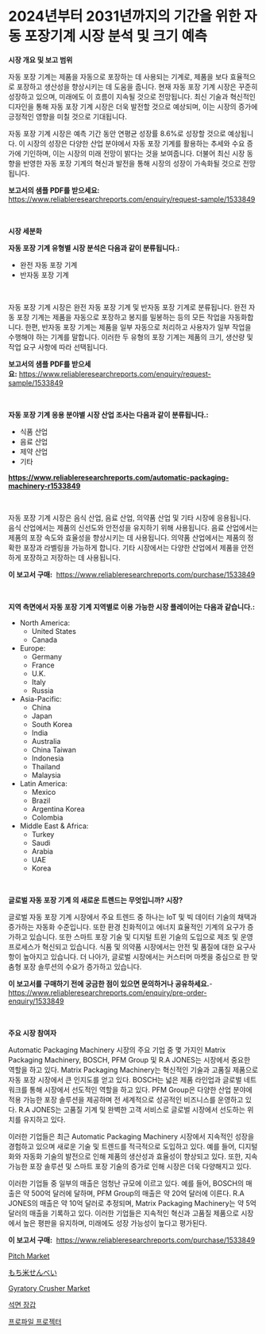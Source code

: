 <p><h1>2024년부터 2031년까지의 기간을 위한 자동 포장기계 시장 분석 및 크기 예측</h1></p><p><strong>시장 개요 및 보고 범위</strong></p>
<p><p>자동 포장 기계는 제품을 자동으로 포장하는 데 사용되는 기계로, 제품을 보다 효율적으로 포장하고 생산성을 향상시키는 데 도움을 줍니다. 현재 자동 포장 기계 시장은 꾸준히 성장하고 있으며, 미래에도 이 흐름이 지속될 것으로 전망됩니다. 최신 기술과 혁신적인 디자인을 통해 자동 포장 기계 시장은 더욱 발전할 것으로 예상되며, 이는 시장의 증가에 긍정적인 영향을 미칠 것으로 기대됩니다.</p><p>자동 포장 기계 시장은 예측 기간 동안 연평균 성장률 8.6%로 성장할 것으로 예상됩니다. 이 시장의 성장은 다양한 산업 분야에서 자동 포장 기계를 활용하는 추세와 수요 증가에 기인하며, 이는 시장의 미래 전망이 밝다는 것을 보여줍니다. 더불어 최신 시장 동향을 반영한 자동 포장 기계의 혁신과 발전을 통해 시장의 성장이 가속화될 것으로 전망됩니다.</p></p>
<p><strong>보고서의 샘플 PDF를 받으세요:</strong> <a href="https://www.reliableresearchreports.com/enquiry/request-sample/1533849">https://www.reliableresearchreports.com/enquiry/request-sample/1533849</a></p>
<p>&nbsp;</p>
<p><strong>시장 세분화</strong></p>
<p><strong>자동 포장 기계 유형별 시장 분석은 다음과 같이 분류됩니다.:</strong></p>
<p><ul><li>완전 자동 포장 기계</li><li>반자동 포장 기계</li></ul></p>
<p>&nbsp;</p>
<p><p>자동 포장 기계 시장은 완전 자동 포장 기계 및 반자동 포장 기계로 분류됩니다. 완전 자동 포장 기계는 제품을 자동으로 포장하고 봉지를 밀봉하는 등의 모든 작업을 자동화합니다. 한편, 반자동 포장 기계는 제품을 일부 자동으로 처리하고 사용자가 일부 작업을 수행해야 하는 기계를 말합니다. 이러한 두 유형의 포장 기계는 제품의 크기, 생산량 및 작업 요구 사항에 따라 선택됩니다.</p></p>
<p><strong>보고서의 샘플 PDF를 받으세요:</strong>&nbsp;<a href="https://www.reliableresearchreports.com/enquiry/request-sample/1533849">https://www.reliableresearchreports.com/enquiry/request-sample/1533849</a></p>
<p>&nbsp;</p>
<p><strong> 자동 포장 기계 응용 분야별 시장 산업 조사는 다음과 같이 분류됩니다.:</strong></p>
<p><ul><li>식품 산업</li><li>음료 산업</li><li>제약 산업</li><li>기타</li></ul></p>
<p><strong><a href="https://www.reliableresearchreports.com/automatic-packaging-machinery-r1533849">https://www.reliableresearchreports.com/automatic-packaging-machinery-r1533849</a></strong></p>
<p>&nbsp;</p>
<p><p>자동 포장 기계 시장은 음식 산업, 음료 산업, 의약품 산업 및 기타 시장에 응용됩니다. 음식 산업에서는 제품의 신선도와 안전성을 유지하기 위해 사용됩니다. 음료 산업에서는 제품의 포장 속도와 효율성을 향상시키는 데 사용됩니다. 의약품 산업에서는 제품의 정확한 포장과 라벨링을 가능하게 합니다. 기타 시장에서는 다양한 산업에서 제품을 안전하게 포장하고 저장하는 데 사용됩니다.</p></p>
<p><strong>이 보고서 구매:</strong>&nbsp; <a href="https://www.reliableresearchreports.com/purchase/1533849">https://www.reliableresearchreports.com/purchase/1533849</a></p>
<p>&nbsp;</p>
<p><strong>지역 측면에서 자동 포장 기계 지역별로 이용 가능한 시장 플레이어는 다음과 같습니다.:</strong></p>
<p><ul>
    <li>
        North America:
        <ul>
            <li>United States</li>
            <li>Canada</li>
        </ul>
    </li>
    <li>
        Europe:
        <ul>
            <li>Germany</li>
            <li>France</li>
            <li>U.K.</li>
            <li>Italy</li>
            <li>Russia</li>
        </ul>
    </li>
    <li>
        Asia-Pacific:
        <ul>
            <li>China</li>
            <li>Japan</li>
            <li>South Korea</li>
            <li>India</li>
            <li>Australia</li>
            <li>China Taiwan</li>
            <li>Indonesia</li>
            <li>Thailand</li>
            <li>Malaysia</li>
        </ul>
    </li>
    <li>
        Latin America:
        <ul>
            <li>Mexico</li>
            <li>Brazil</li>
            <li>Argentina Korea</li>
            <li>Colombia</li>
        </ul>
    </li>
    <li>
        Middle East & Africa:
        <ul>
            <li>Turkey</li>
            <li>Saudi</li>
            <li>Arabia</li>
            <li>UAE</li>
            <li>Korea</li>
        </ul>
    </li>
    </ul></p>
<p>&nbsp;</p>
<p><strong>글로벌 자동 포장 기계 의 새로운 트렌드는 무엇입니까? 시장?</strong></p>
<p><p>글로벌 자동 포장 기계 시장에서 주요 트렌드 중 하나는 IoT 및 빅 데이터 기술의 채택과 증가하는 자동화 수준입니다. 또한 환경 친화적이고 에너지 효율적인 기계의 요구가 증가하고 있습니다. 또한 스마트 포장 기술 및 디지털 트윈 기술의 도입으로 제조 및 운영 프로세스가 혁신되고 있습니다. 식품 및 의약품 시장에서는 안전 및 품질에 대한 요구사항이 높아지고 있습니다. 더 나아가, 글로벌 시장에서는 커스터머 마켓을 중심으로 한 맞춤형 포장 솔루션의 수요가 증가하고 있습니다.</p></p>
<p><strong>이 보고서를 구매하기 전에 궁금한 점이 있으면 문의하거나 공유하세요.</strong>- <a href="https://www.reliableresearchreports.com/enquiry/pre-order-enquiry/1533849">https://www.reliableresearchreports.com/enquiry/pre-order-enquiry/1533849</a></p>
<p>&nbsp;</p>
<p><strong>주요 시장 참여자</strong></p>
<p><p>Automatic Packaging Machinery 시장의 주요 기업 중 몇 가지인 Matrix Packaging Machinery, BOSCH, PFM Group 및 R.A JONES는 시장에서 중요한 역할을 하고 있다. Matrix Packaging Machinery는 혁신적인 기술과 고품질 제품으로 자동 포장 시장에서 큰 인지도를 얻고 있다. BOSCH는 넓은 제품 라인업과 글로벌 네트워크를 통해 시장에서 선도적인 역할을 하고 있다. PFM Group은 다양한 산업 분야에 적용 가능한 포장 솔루션을 제공하며 전 세계적으로 성공적인 비즈니스를 운영하고 있다. R.A JONES는 고품질 기계 및 완벽한 고객 서비스로 글로벌 시장에서 선도하는 위치를 유지하고 있다.</p><p>이러한 기업들은 최근 Automatic Packaging Machinery 시장에서 지속적인 성장을 경험하고 있으며 새로운 기술 및 트렌드를 적극적으로 도입하고 있다. 예를 들어, 디지털화와 자동화 기술의 발전으로 인해 제품의 생산성과 효율성이 향상되고 있다. 또한, 지속 가능한 포장 솔루션 및 스마트 포장 기술의 증가로 인해 시장은 더욱 다양해지고 있다.</p><p>이러한 기업들 중 일부의 매출은 엄청난 규모에 이르고 있다. 예를 들어, BOSCH의 매출은 약 500억 달러에 달하며, PFM Group의 매출은 약 20억 달러에 이른다. R.A JONES의 매출은 약 10억 달러로 추정되며, Matrix Packaging Machinery는 약 5억 달러의 매출을 기록하고 있다. 이러한 기업들은 지속적인 혁신과 고품질 제품으로 시장에서 높은 평판을 유지하며, 미래에도 성장 가능성이 높다고 평가된다.</p></p>
<p><strong>이 보고서 구매:</strong>&nbsp;&nbsp;<a href="https://www.reliableresearchreports.com/purchase/1533849">https://www.reliableresearchreports.com/purchase/1533849</a></p>
<p><p><a href="https://issuu.com/reportprime-2/docs/pitch-market-size-2030.pptx">Pitch Market</a></p><p><a href="https://github.com/hwbcz413288296/Market-Research-Report-List-1/blob/main/230151218951.md">もち米せんべい</a></p><p><a href="https://view.publitas.com/reportprime-1/gyratory-crusher-market-insights-market-players-and-forecast-till-2031/">Gyratory Crusher Market</a></p><p><a href="https://medium.com/@percymckty3ytenzie89676/%EC%95%84%EC%8A%A4%EB%B2%A0%EC%8A%A4%ED%8A%B8-%EC%9E%A5%EA%B0%91-%EC%8B%9C%EC%9E%A5-%ED%86%B5%EC%B0%B0-%EC%8B%9C%EC%9E%A5-%EB%8F%99%ED%96%A5-%EC%84%B1%EC%9E%A5-2024%EB%85%84%EB%B6%80%ED%84%B0-2031%EB%85%84%EA%B9%8C%EC%A7%80-%EC%98%88%EC%B8%A1-0c12be081443">석면 장갑</a></p><p><a href="https://github.com/bunxhcci35271755/Market-Research-Report-List-1/blob/main/235277217716.md">프로파일 프로젝터</a></p></p>